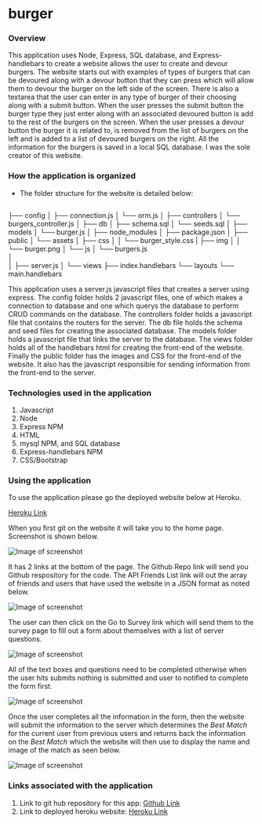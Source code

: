 # burger

### Overview
This application uses Node, Express, SQL database, and Express-handlebars to create a website allows the user to create and devour burgers.  The website starts out with examples of types of burgers that can be devoured along with a devour button that they can press which will allow them to devour the burger on the left side of the screen. There is also a textarea that the user can enter in any type of burger of their choosing along with a submit button.  When the user presses the submit button the burger type they just enter along with an associated devoured button is add to the rest of the burgers on the screen.  When the user presses a devour button the burger it is related to, is removed from the list of burgers on the left and is added to a list of devoured burgers on the right.  All the information for the burgers is saved in a local SQL database.  I was the sole creator of this website.

### How the application is organized
* The folder structure for the website is detailed below:
  ```burger
├── config
│   ├── connection.js
│   └── orm.js
│ 
├── controllers
│   └── burgers_controller.js
│
├── db
│   ├── schema.sql
│   └── seeds.sql
│
├── models
│   └── burger.js
│ 
├── node_modules
│ 
├── package.json
│
├── public
│   └── assets
│       ├── css
│       │   └── burger_style.css
|       ├── img
│       │   └── burger.png
│       └── js
│           └── burgers.js      
│   
│
├── server.js
│
└── views
    ├── index.handlebars
    └── layouts
        └── main.handlebars

This application uses a server.js javascript files that creates a server using express.  The config folder holds 2 javascript files, one of which makes a connection to database and one which querys the database to perform CRUD commands on the database.  The controllers folder holds a javascript file that contains the routers for the server.  The db file holds the schema and seed files for creating the associated database.  The models folder holds a javascript file that links the server to the database.  The views folder holds all of the handlebars html for creating the front-end of the website.  Finally the public folder has the images and CSS for the front-end of the website.  It also has the javascript responsible for sending information from the front-end to the server.


### Technologies used in the application
1.  Javascript
2.  Node
3.  Express NPM
4.  HTML
5.  mysql NPM, and SQL database
6.  Express-handlebars NPM
7.  CSS/Bootstrap

### Using the application
To use the application please go the deployed website below at Heroku.

  [Heroku Link](https://blooming-scrubland-03101.herokuapp.com/)

When you first git on the website it will take you to the home page.  Screenshot is shown below.


  ![Image of screenshot](images/FF-1.png)

It has 2 links at the bottom of the page.  The Github Repo link will send you Github respository for the code.  The API Friends List link will out the array of friends and users that have used the website in a JSON format as noted below.

  ![Image of screenshot](images/FF-2.png)

The user can then click on the Go to Survey link which will send them to the survey page to fill out a form about themselves with a list of server questions.

  ![Image of screenshot](images/FF-3.png)

All of the text boxes and questions need to be completed otherwise when the user hits submits nothing is submitted and user to notified to complete the form first.

  ![Image of screenshot](images/FF-4.png)


Once the user completes all the information in the form, then the website will submit the information to the server which determines the *Best Match* for the current user from previous users and returns back the information on the *Best Match* which the website will then use to display the name and image of the match as seen below.

  ![Image of screenshot](images/FF-5.png)

### Links associated with the application
1.  Link to git hub repository for this app:  [Github Link](https://github.com/eozuna3/burger)
2.  Link to deployed heroku website:  [Heroku Link](https://blooming-scrubland-03101.herokuapp.com/)
